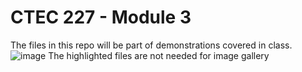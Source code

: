 # CTEC 227 - Module 3

The files in this repo will be part of demonstrations covered in class.
![image](https://user-images.githubusercontent.com/67281488/166976141-7b4333eb-0194-4573-ae9b-7fa760d31861.png)
The highlighted files are not needed for image gallery

